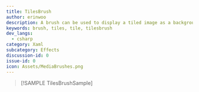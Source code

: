 ```yaml
---
title: TilesBrush
author: erinwoo  
description: A brush can be used to display a tiled image as a background.
keywords: brush, tiles, tile, tilesbrush
dev_langs:
  - csharp
category: Xaml
subcategory: Effects
discussion-id: 0
issue-id: 0
icon: Assets/MediaBrushes.png
---
```


> [!SAMPLE TilesBrushSample]
